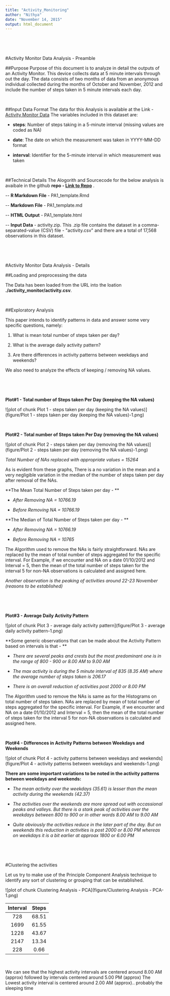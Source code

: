 ```yaml
---
title: "Activity_Monitoring"
author: "Nithya"
date: "November 14, 2015"
output: html_document
---
```

&nbsp; 

&nbsp;

#Activity Monitor Data Analysis - Preamble
&nbsp; 


##Purpose
Purpose of this document is to analyze in detail the outputs of an Activity Monitor. This device collects data at 5 minute intervals through out the day. The data consists of two months of data from an anonymous individual collected during the months of October and November, 2012 and include the number of steps taken in 5 minute intervals each day.
&nbsp; 

&nbsp; 

##Input Data Format
The data for this Analysis is available at the Link - [Activity Monitor Data][2]
The variables included in this dataset are:

 - **steps**: Number of steps taking in a 5-minute interval (missing values are coded as NA)

 - **date**: The date on which the measurement was taken in YYYY-MM-DD format

 - **interval**: Identifier for the 5-minute interval in which measurement was taken
&nbsp; 

&nbsp; 

##Technical Details
The Alogorith and Sourcecode for the below analysis is avaibale in the github **repo - [Link to Repo][1]** . 

-- **R Markdown File** - PA1_template.Rmd

-- **Markdown File** - PA1_template.md

-- **HTML Output** - PA1_template.html

-- **Input Data** - activity.zip. This .zip file contains the dataset in a comma-separated-value (CSV) file - "activity.csv" and there are a total of 17,568 observations in this dataset.
&nbsp; 

&nbsp; 

&nbsp; 






#Activity Monitor Data Analysis - Details
&nbsp; 


##Loading and preprocessing the data



The Data has been loaded from the URL into the loation **./activity_monitor/activity.csv**.

&nbsp; 


##Exploratory Analysis

This paper intends to identify patterns in data and answer some very specific questions, namely:

1. What is mean total number of steps taken per day?

2. What is the average daily activity pattern?

3. Are there differences in activity patterns between weekdays and weekends?

We also need to analyze the effects of keeping / removing NA values.

&nbsp; 

&nbsp;

**Plot#1 - Total number of Steps taken Per Day (keeping the NA values)**

![plot of chunk Plot 1 - steps taken per day (keeping the NA values)](figure/Plot 1 - steps taken per day (keeping the NA values)-1.png) 

&nbsp; 

**Plot#2 - Total number of Steps taken Per Day (removing the NA values)**

![plot of chunk Plot 2 - steps taken per day (removing the NA values)](figure/Plot 2 - steps taken per day (removing the NA values)-1.png) 
&nbsp; 

*Total Number of NAs replaced with appropriate values = 15264*
&nbsp; 

As is evident from these graphs, There is a no variation in the mean and a very negligible variation in the median of the number of steps taken per day after removal of the NAs.

**The Mean Total Number of Steps taken per day - **

- *After Removing NA = 10766.19*

- *Before Removing NA = 10766.19*


**The Median of Total Number of Steps taken per day - **

- *After Removing NA = 10766.19*

- *Before Removing NA = 10765*

The Algorithm used to remove the NAs is fairly straightforward. NAs are replaced by the mean of total number of steps aggregated for the specific interval. 
For Example, if we encounter and NA on a date 01/10/2012 and Interval = 5, then the mean of the total number of steps taken for the interval 5 for non-NA observations is calculated and assigned here.
&nbsp; 

*Another observation is the peaking of activities around 22-23 November (reasons to be established)*
&nbsp; 

&nbsp;

&nbsp;

**Plot#3 - Average Daily Activity Pattern**

![plot of chunk Plot 3 - average daily activity pattern](figure/Plot 3 - average daily activity pattern-1.png) 
&nbsp; 

**Some generic observations that can be made about the Activity Pattern based on intervals is that - **

- *There are several peaks and crests but the most predominant one is in the range of 800 - 900 or 8.00 AM to 9.00 AM*

- *The max activity is during the 5 minute interval of 835 (8.35 AM) where the average number of steps taken is 206.17*

- *There is an overall reduction of activities post 2000 or 8.00 PM*
&nbsp; 

The Algorithm used to remove the NAs is same as for the Histograms on total number of steps taken. NAs are replaced by mean of total number of steps aggregated for the specific interval. 
For Example, if we encounter and NA on a date 01/10/2012 and Interval = 5, then the mean of the total number of steps taken for the interval 5 for non-NA observations is calculated and assigned here.
&nbsp; 

&nbsp;


**Plot#4 - Differences in Activity Patterns between Weekdays and Weekends** 

![plot of chunk Plot 4 - activity patterns between weekdays and weekends](figure/Plot 4 - activity patterns between weekdays and weekends-1.png) 
&nbsp;

**There are some important variations to be noted in the activity patterns between weekdays and weekends:**

- *The mean activity over the weekdays (35.61) is lesser than the mean activity during the weekends (42.37)*

- *The activities over the weekends are more spread out with occassional peaks and valleys. But there is a stark peak of activities over the weekdays between 800 to 900 or in other words 8.00 AM to 9.00 AM*

- *Quite obviously the activities reduce in the later part of the day. But on weekends this reduction in activities is post 2000 or 8.00 PM whereas on weekdays it is a bit earlier at approax 1800 or 6.00 PM*

&nbsp; 

&nbsp; 


#Clustering the activities
&nbsp; 

Let us try to make use of the Principle Component Analysis technique to identify any sort of clustering or grouping that can be established.
&nbsp; 

![plot of chunk Clustering Analysis - PCA](figure/Clustering Analysis - PCA-1.png) 

| Interval | Steps |
|:--------:|:-----:|
|   728    | 68.51 |
|   1699   | 61.55 |
|   1228   | 43.67 |
|   2147   | 13.34 |
|   228    | 0.66  |

&nbsp; 

We can see that the highest activity intervals are centered around 8.00 AM (approx) followed by intervals centered around 5.00 PM (approx)
The Lowest activity interval is centered around 2.00 AM (approx).. probably the sleeping time

&nbsp; 

&nbsp; 


[1]: <https://github.com/nithsubr/RepData_PeerAssessment1> "Link to Repo" 
[2]: <https://d396qusza40orc.cloudfront.net/repdata%2Fdata%2Factivity.zip> "Activity Monitor Data"
